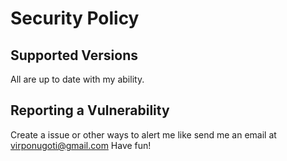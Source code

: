 # Security Policy

## Supported Versions

All are up to date with my ability.

## Reporting a Vulnerability

Create a issue or other ways to alert me like send me an email at virponugoti@gmail.com
Have fun!
